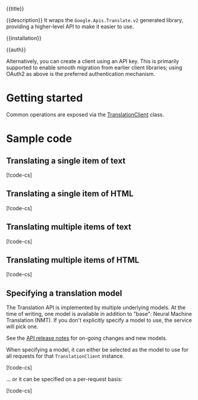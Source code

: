 {{title}}

{{description}}
It wraps the `Google.Apis.Translate.v2` generated library, providing a higher-level API to make it easier to use.

{{installation}}

{{auth}}

Alternatively, you can create a client using an API key. This is primarily
supported to enable smooth migration from earlier client libraries; using
OAuth2 as above is the preferred authentication mechanism.

# Getting started

Common operations are exposed via the
[TranslationClient](obj/api/Google.Cloud.Translation.V2.TranslationClient.yml) class.

# Sample code

## Translating a single item of text

[!code-cs[](obj/snippets/Google.Cloud.Translation.V2.TranslationClient.txt#TranslateText)]

## Translating a single item of HTML

[!code-cs[](obj/snippets/Google.Cloud.Translation.V2.TranslationClient.txt#TranslateHtml)]

## Translating multiple items of text

[!code-cs[](obj/snippets/Google.Cloud.Translation.V2.TranslationClient.txt#TranslateTextMultiple)]

## Translating multiple items of HTML

[!code-cs[](obj/snippets/Google.Cloud.Translation.V2.TranslationClient.txt#TranslateHtmlMultiple)]

## Specifying a translation model

The Translation API is implemented by multiple underlying models.
At the time of writing, one model is available in addition to "base": Neural Machine Translation (NMT).
If you don't explicitly specify a model to use, the service will pick one.

See the [API release notes](https://cloud.google.com/translate/release-notes) for on-going changes and new models.

When specifying a model, it can either be selected as the model to use for all requests for that `TranslationClient` instance.

[!code-cs[](obj/snippets/Google.Cloud.Translation.V2.TranslationClient.txt#TranslateTextBaseDefaultModel)]

... or it can be specified on a per-request basis:

[!code-cs[](obj/snippets/Google.Cloud.Translation.V2.TranslationClient.txt#TranslateTextBaseOverrideModel)]
